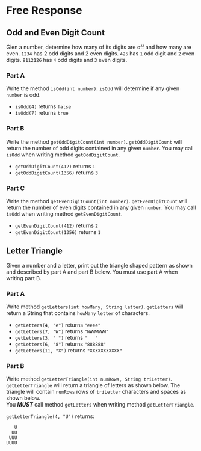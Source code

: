 # Free Response

## Odd and Even Digit Count

Gien a number, determine how many of its digits are off and how many are even. `1234` has 2 odd digits and 2 even digits. `425` has `1` odd digit and `2` even digits. `9112126` has `4` odd digits and `3` even digits.  


### Part A

Write the method `isOdd(int number)`. `isOdd` will determine if any given `number` is odd.  

- `isOdd(4)` returns `false`
- `isOdd(7)` returns `true`


### Part B

Write the method `getOddDigitCount(int number)`. `getOddDigitCount` will return the number of odd digits contained in any given `number`. You may call `isOdd` when writing method `getOddDigitCount`.  

- `getOddDigitCount(412)` returns `1`
- `getOddDigitCount(1356)` returns `3`


### Part C

Write the method `getEvenDigitCount(int number)`. `getEvenDigitCount` will return the number of even digits contained in any given `number`. You may call `isOdd` when writing method `getEvenDigitCount`.  

- `getEvenDigitCount(412)` returns `2`
- `getEvenDigitCount(1356)` returns `1`


## Letter Triangle

Given a number and a letter, print out the triangle shaped pattern as shown and described by part A and part B below. You must use part A when writing part B.


### Part A

Write method `getLetters(int howMany, String letter)`. `getLetters` will return a String that contains `howMany` `letter` of characters.

- `getLetters(4, "e")` returns `"eeee"`
- `getLetters(7, "W")` returns `"WWWWWWW"`
- `getLetters(3, " ")` returns `"   "`
- `getLetters(6, "8")` returns `"888888"`
- `getLetters(11, "X")` returns `"XXXXXXXXXXX"`


### Part B

Write method `getLetterTriangle(int numRows, String triLetter)`. `getLetterTriangle` will return a triangle of letters as shown below. The triangle will contain `numRows` rows of `triLetter` characters and spaces as shown below.  
You ***MUST*** call method `getLetters` when writing method `getLetterTriangle`.

`getLetterTriangle(4, "U")` returns:  

```
   U
  UU
 UUU
UUUU
```